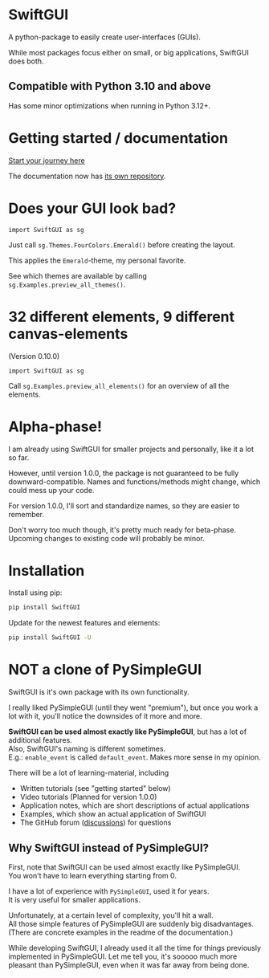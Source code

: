 
# SwiftGUI

A python-package to easily create user-interfaces (GUIs).

While most packages focus either on small, or big applications, SwiftGUI does both.

## Compatible with Python 3.10 and above
Has some minor optimizations when running in Python 3.12+.

# Getting started / documentation
[Start your journey here](https://github.com/CheesecakeTV/SwiftGUI-Docs/blob/c1d77a97ba9f07cc72434592f46abbe416d00456/01%20Basic%20tutorials/01%20Getting-started.md)

The documentation now has [its own repository](https://github.com/CheesecakeTV/SwiftGUI-Docs).

# Does your GUI look bad?
`import SwiftGUI as sg`

Just call `sg.Themes.FourColors.Emerald()` before creating the layout.

This applies the `Emerald`-theme, my personal favorite.

See which themes are available by calling `sg.Examples.preview_all_themes()`.

# 32 different elements, 9 different canvas-elements
(Version 0.10.0)

`import SwiftGUI as sg`

Call `sg.Examples.preview_all_elements()` for an overview of all the elements.

#  Alpha-phase!
I am already using SwiftGUI for smaller projects and personally, like it a lot so far.

However, until version 1.0.0, the package is not guaranteed to be fully downward-compatible.
Names and functions/methods might change, which could mess up your code.

For version 1.0.0, I'll sort and standardize names, so they are easier to remember.

Don't worry too much though, it's pretty much ready for beta-phase.
Upcoming changes to existing code will probably be minor.

# Installation
Install using pip:
```bash
pip install SwiftGUI
```

Update for the newest features and elements:
```bash
pip install SwiftGUI -U
```

# NOT a clone of PySimpleGUI
SwiftGUI is it's own package with its own functionality.

I really liked PySimpleGUI (until they went "premium"),
but once you work a lot with it, you'll notice the downsides of it more and more.

**SwiftGUI can be used almost exactly like PySimpleGUI**, but has a lot of additional features.\
Also, SwiftGUI's naming is different sometimes.\
E.g.: `enable_event` is called `default_event`. Makes more sense in my opinion.

There will be a lot of learning-material, including
- Written tutorials (see "getting started" below)
- Video tutorials (Planned for version 1.0.0)
- Application notes, which are short descriptions of actual applications
- Examples, which show an actual application of SwiftGUI
- The GitHub forum ([discussions](https://github.com/CheesecakeTV/SwiftGUI/discussions)) for questions

## Why SwiftGUI instead of PySimpleGUI?
First, note that SwiftGUI can be used almost exactly like PySimpleGUI.\
You won't have to learn everything starting from 0.

I have a lot of experience with `PySimpleGUI`, used it for years.\
It is very useful for smaller applications.

Unfortunately, at a certain level of complexity, you'll hit a wall.\
All those simple features of PySimpleGUI are suddenly big disadvantages.
(There are concrete examples in the readme of the documentation.)

While developing SwiftGUI, I already used it all the time for things previously implemented in PySimpleGUI.
Let me tell you, it's sooooo much more pleasant than PySimpleGUI, even when it was far away from being done.


